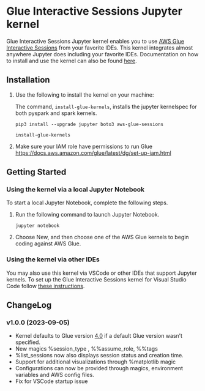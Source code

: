 # Glue Interactive Sessions Jupyter kernel

Glue Interactive Sessions Jupyter kernel enables you to use [AWS Glue Interactive Sessions](https://docs.aws.amazon.com/glue/latest/dg/interactive-sessions-overview.html) from your favorite IDEs. This kernel integrates almost anywhere Jupyter does including your favorite IDEs.
Documentation on how to install and use the kernel can also be found [here](https://docs.aws.amazon.com/glue/latest/dg/interactive-sessions.html).

## Installation

1. Use the following to install the kernel on your machine:

   The command, `install-glue-kernels`, installs the jupyter kernelspec for both pyspark and spark kernels.


   ```pip3 install --upgrade jupyter boto3 aws-glue-sessions```

   ```install-glue-kernels```

2. Make sure your IAM role have permissions to run Glue
   https://docs.aws.amazon.com/glue/latest/dg/set-up-iam.html

## Getting Started
### Using the kernel via a local Jupyter Notebook

To start a local Jupyter Notebook, complete the following steps.

1. Run the following command to launch Jupyter Notebook.

   `jupyter notebook`

2. Choose New, and then choose one of the AWS Glue kernels to begin coding against AWS Glue.

### Using the kernel via other IDEs

You may also use this kernel via VSCode or other IDEs that support Jupyter kernels.
To set up the Glue Interactive Sessions kernel for Visual Studio Code follow [these instructions](https://docs.aws.amazon.com/glue/latest/dg/interactive-sessions-vscode.html).


## ChangeLog

### v1.0.0 (2023-09-05)

* Kernel defaults to Glue version [4.0](https://aws.amazon.com/about-aws/whats-new/2022/11/introducing-aws-glue-4-0/) if a default Glue version wasn’t specified.
* New magics %session_type ,  %%assume_role, %%tags
* %list_sessions  now also displays session status and creation time.
* Support for additional visualizations through %matplotlib magic
* Configurations can now be provided through magics, environment variables and AWS config files.
* Fix for VSCode startup issue

